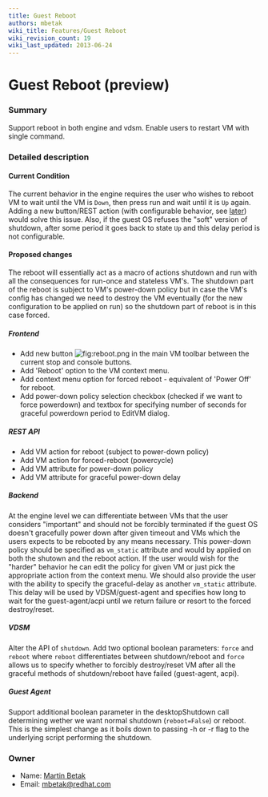 ```yaml
---
title: Guest Reboot
authors: mbetak
wiki_title: Features/Guest Reboot
wiki_revision_count: 19
wiki_last_updated: 2013-06-24
---
```


# Guest Reboot (preview)

### Summary

Support reboot in both engine and vdsm. Enable users to restart VM with single command.

### Detailed description

#### Current Condition

The current behavior in the engine requires the user who wishes to reboot VM to wait until the VM is `Down`, then press run and wait until it is `Up` again. Adding a new button/REST action (with configurable behavior, see [later](#Backend)) would solve this issue. Also, if the guest OS refuses the "soft" version of shutdown, after some period it goes back to state `Up` and this delay period is not configurable.

#### Proposed changes

The reboot will essentially act as a macro of actions shutdown and run with all the consequences for run-once and stateless VM's. The shutdown part of the reboot is subject to VM's power-down policy but in case the VM's config has changed we need to destroy the VM eventually (for the new configuration to be applied on run) so the shutdown part of reboot is in this case forced.

##### Frontend

*   Add new button ![](reboot.png "fig:reboot.png") in the main VM toolbar between the current stop and console buttons.
*   Add 'Reboot' option to the VM context menu.
*   Add context menu option for forced reboot - equivalent of 'Power Off' for reboot.
*   Add power-down policy selection checkbox (checked if we want to force powerdown) and textbox for specifying number of seconds for graceful powerdown period to EditVM dialog.

##### REST API

*   Add VM action for reboot (subject to power-down policy)
*   Add VM action for forced-reboot (powercycle)
*   Add VM attribute for power-down policy
*   Add VM attribute for graceful power-down delay

##### Backend

At the engine level we can differentiate between VMs that the user considers "important" and should not be forcibly terminated if the guest OS doesn't gracefully power down after given timeout and VMs which the users expects to be rebooted by any means necessary. This power-down policy should be specified as `vm_static` attribute and would by applied on both the shutown and the reboot action. If the user would wish for the "harder" behavior he can edit the policy for given VM or just pick the appropriate action from the context menu. We should also provide the user with the ability to specify the graceful-delay as another `vm_static` attribute. This delay will be used by VDSM/guest-agent and specifies how long to wait for the guest-agent/acpi until we return failure or resort to the forced destroy/reset.

##### VDSM

Alter the API of `shutdown`. Add two optional boolean parameters: `force` and `reboot` where `reboot` differentiates between shutdown/reboot and `force` allows us to specify whether to forcibly destroy/reset VM after all the graceful methods of shutdown/reboot have failed (guest-agent, acpi).

##### Guest Agent

Support additional boolean parameter in the desktopShutdown call determining wether we want normal shutdown (`reboot=False`) or reboot. This is the simplest change as it boils down to passing -h or -r flag to the underlying script performing the shutdown.

### Owner

*   Name: [Martin Betak](User:Mbetak)
*   Email: <mbetak@redhat.com>
